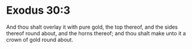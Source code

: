 # Exodus 30:3

And thou shalt overlay it with pure gold, the top thereof, and the sides thereof round about, and the horns thereof; and thou shalt make unto it a crown of gold round about.
